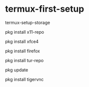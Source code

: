 # termux-first-setup

termux-setup-storage

pkg install x11-repo

pkg install xfce4

pkg install firefox

pkg install tur-repo

pkg update

pkg install tigervnc
